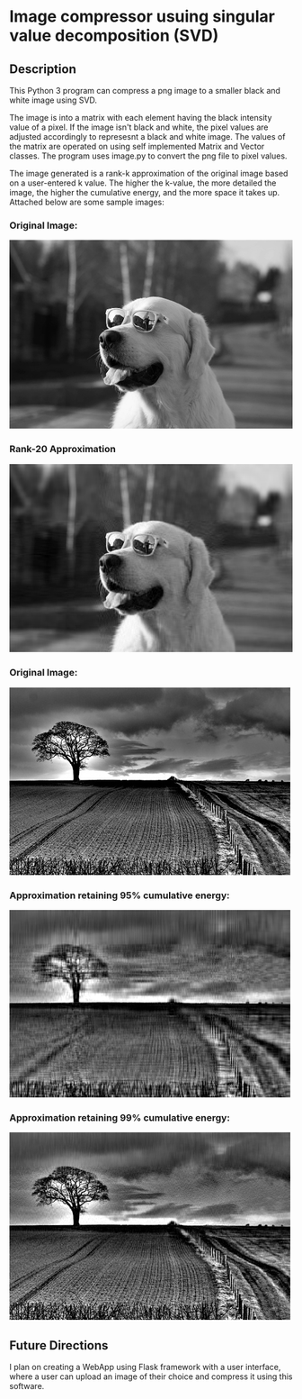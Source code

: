 # Image compressor usuing singular value decomposition (SVD)

## Description
This Python 3 program can compress a png image to a smaller black and white image using SVD.

The image is into a matrix with each element having the black intensity value of a pixel. If the image isn't black and white,
the pixel values are adjusted accordingly to represesnt a black and white image. The values of the matrix are 
operated on using self implemented Matrix and Vector classes. The program uses image.py to convert the png file to pixel values. 

The image generated is a rank-k approximation of the original image based on a user-entered k value. 
The higher the k-value, the more detailed the image, the higher the cumulative energy, and the more space it takes up. Attached below are some sample images:

### Original Image:
![](data/dog.png)
### Rank-20 Approximation
![](data/rank-20.png)
### Original Image:
![](data/pic.png)
### Approximation retaining 95% cumulative energy:
![](data/pic95.png)
### Approximation retaining 99% cumulative energy:
![](data/pic99.png)
## Future Directions
I plan on creating a WebApp using Flask framework with a user interface, where a user can upload an image
of their choice and compress it using this software.
